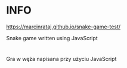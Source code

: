 # INFO
https://marcinrataj.github.io/snake-game-test/

Snake game written using JavaScript
#
Gra w węża napisana przy użyciu JavaScript
